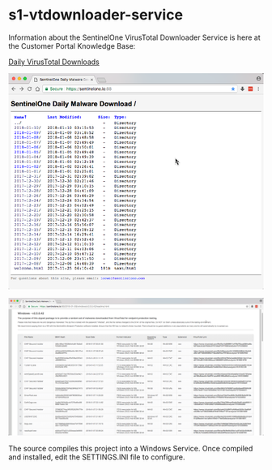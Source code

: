 # s1-vtdownloader-service

Information about the SentinelOne VirusTotal Downloader Service is here at the Customer Portal Knowledge Base:

[Daily VirusTotal Downloads](https://support.sentinelone.com/hc/en-us/articles/115005861089-Daily-VirusTotal-Downloads)

![Example screen](images/vtdownloader1.png)

![Example screen](images/vtdownloader2.png)

The source compiles this project into a Windows Service.
Once compiled and installed, edit the SETTINGS.INI file to configure.
